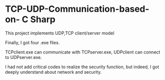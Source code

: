 # TCP-UDP-Communication-based-on- C Sharp
This project implements UDP,TCP client/server model

Finally, I got four .exe files.

TCPclient.exe can communicate with TCPserver.exe, UDPclient can connect to UDPserver.exe. 

I had not add critical codes to realize the security function, but indeed, I got deeply understand about network and security.
